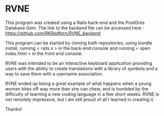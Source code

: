 # RVNE 

This program was created using a Rails back-end and the PostGres Database Gem. The link to the backend file can be accessed here :
https://github.com/RKRedfern/RVNE_backend

This program can be started by cloning both repositories, using bundle install, running < rails s > in the back-end console
and running < open index.html > in the front end console. 


RVNE was intended to be an interactive keyboard application providing users with the ability to create translations with a library of symbols and a way 
to save them with a username association. 

RVNE ended up being a great example of what happens when a young woman bites off way more than she can chew, and is humbled by the difficulty of learning 
a new coding language in a few short weeks. RVNE is not remotely impressive, but I am still proud of all I learned in creating it. 

Thanks!
